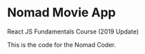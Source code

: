 # Nomad Movie App

React JS Fundamentals Course (2019 Update)

This is the code for the Nomad Coder.